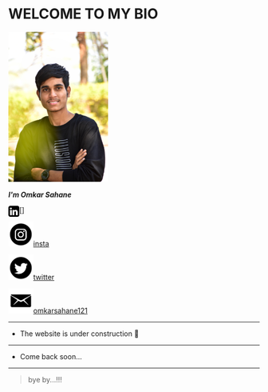 
# WELCOME TO MY BIO
<img width="200" alt="portfolio_view" src="https://github.com/omkar-s2/OmkarSahane-/blob/main/DSC_0021-01.jpeg">
  
 ___I'm Omkar Sahane___

 
[<img align="left" alt="likedin.png" width="22px" src="likedin.png" src="https://www.linkedin.com/in/omkar-sahane-7452691b2" />]

<img width="50" hight="50" src="https://github.com/omkar-s2/OmkarSahane-/blob/main/download.png">[insta](https://instagram.com/omkar_sahane_?igshid=z91jvrcb9vwy "CLICK")

<img width="50" hight="50" src="https://github.com/omkar-s2/OmkarSahane-/blob/main/twt.png">[twitter](https://twitter.com/Omkarsahane5?s=09 "CLICK")<br>

<img width="50" hight="50" src="https://github.com/omkar-s2/OmkarSahane-/blob/main/mail.png">[omkarsahane121](mailto:omkarsahane121@gmail.com?subject=[GitHub]%20Source%20Han%20Sans)

-- --
* The website is under construction 🚧
-- --
* Come back soon...
-- --
> bye by...!!!


